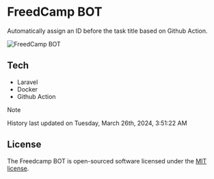 # FreedCamp BOT

Automatically assign an ID before the task title based on Github Action.

![FreedCamp BOT](https://repository-images.githubusercontent.com/737932867/7d34798b-2680-471c-b089-a78a718d3d6a)

## Tech

- Laravel
- Docker
- Github Action

> [!NOTE]  
> History last updated on Tuesday, March 26th, 2024, 3:51:22 AM

## License

The Freedcamp BOT is open-sourced software licensed under the [MIT license](https://opensource.org/licenses/MIT).
